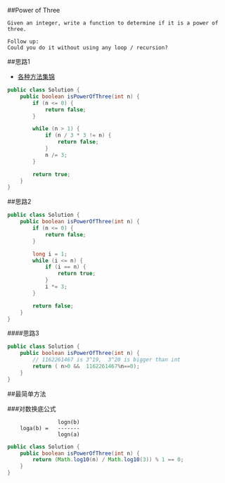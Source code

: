 ##Power of Three

	Given an integer, write a function to determine if it is a power of three.

	Follow up:
	Could you do it without using any loop / recursion?
##思路1
- [各种方法集锦](https://leetcode.com/discuss/78532/summary-all-solutions-new-method-included-at-15-30pm-jan-8th)

```java
public class Solution {
    public boolean isPowerOfThree(int n) {
        if (n <= 0) {
            return false;
        }

        while (n > 1) {
            if (n / 3 * 3 != n) {
                return false;
            }
            n /= 3;
        }

        return true;
    }
}
```

##思路2

```java
public class Solution {
    public boolean isPowerOfThree(int n) {
        if (n <= 0) {
            return false;
        }

        long i = 1;
        while (i <= n) {
            if (i == n) {
                return true;
            }
            i *= 3;
        }

        return false;
    }
}
```
####思路3

```java
public class Solution {
    public boolean isPowerOfThree(int n) {
        // 1162261467 is 3^19,  3^20 is bigger than int
        return ( n>0 &&  1162261467%n==0);
    }
}

```

##最简单方法

###对数换底公式

    				logn(b)
    	loga(b) = 	-------
    				logn(a)


```java
public class Solution {
    public boolean isPowerOfThree(int n) {
        return (Math.log10(n) / Math.log10(3)) % 1 == 0;
    }
}
```
